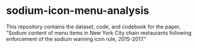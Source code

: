 # sodium-icon-menu-analysis
This repository contains the dataset, code, and codebook for the paper, “Sodium content of menu items in New York City chain restaurants following enforcement of the sodium warning icon rule, 2015-2017.”
